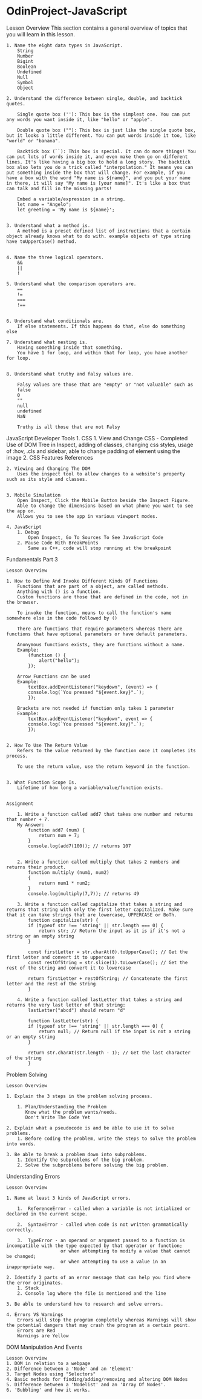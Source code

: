 # OdinProject-JavaScript


Lesson Overview
This section contains a general overview of topics that you will learn in this lesson.

    1. Name the eight data types in JavaScript.
        String
        Number
        Bigint
        Boolean
        Undefined
        Null
        Symbol
        Object

    2. Understand the difference between single, double, and backtick quotes.

        Single quote box (''): This box is the simplest one. You can put any words you want inside it, like "hello" or "apple".

        Double quote box (""): This box is just like the single quote box, but it looks a little different. You can put words inside it too, like "world" or "banana".

        Backtick box (``): This box is special. It can do more things! You can put lots of words inside it, and even make them go on different lines. It's like having a big box to hold a long story. The backtick box also lets you do a trick called "interpolation." It means you can put something inside the box that will change. For example, if you have a box with the word "My name is ${name}", and you put your name in there, it will say "My name is [your name]". It's like a box that can talk and fill in the missing parts!

        Embed a variable/expression in a string.
        let name = "Angelo";
        let greeting = 'My name is ${name}';


    3. Understand what a method is.
        A method is a preset defined list of instructions that a certain object already knows what to do with. example objects of type string have toUpperCase() method.


    4. Name the three logical operators.
        && 
        ||
        !

    5. Understand what the comparison operators are.
        ==
        !=
        ===
        !==


    6. Understand what conditionals are.
        If else statements. If this happens do that, else do something else

    7. Understand what nesting is.
        Having something inside that something.
        You have 1 for loop, and within that for loop, you have another for loop.


    8. Understand what truthy and falsy values are.

        Falsy values are those that are "empty" or "not valuable" such as 
        false
        0
        ""
        null
        undefined
        NaN

        Truthy is all those that are not Falsy



JavaScript Developer Tools 
    1. CSS
        1. View and Change CSS - Completed
            Use of DOM Tree in Inspect, adding of classes, changing css styles, usage of :hov, .cls and sidebar, able to change padding of element using the image 
        2. CSS Features References

    2. Viewing and Changing The DOM
        Uses the inspect tool to allow changes to a website's property such as its style and classes.


    3. Mobile Simulation
        Open Inspect, Click the Mobile Button beside the Inspect Figure. 
        Able to change the dimensions based on what phone you want to see the app on.
        Allows you to see the app in various viewport modes.

    4. JavaScript
        1. Debug
            Open Inspect, Go To Sources To See JavaScript Code
        2. Pause Code With BreakPoints
            Same as C++, code will stop running at the breakpoint

Fundamentals Part 3

    Lesson Overview

    1. How to Define And Invoke Different Kinds Of Functions
        Functions that are part of a object, are called methods.
        Anything with () is a function.
        Custom functions are those that are defined in the code, not in the browser.

        To invoke the function, means to call the function's name somewhere else in the code followed by ()

        There are functions that require parameters whereas there are functions that have optional parameters or have default parameters.

        Anonymous functions exists, they are functions without a name.
        Example:
            (function () {
                alert("hello");
            });

        Arrow Functions can be used 
        Example:
            textBox.addEventListener("keydown", (event) => {
            console.log(`You pressed "${event.key}".`);
            });

        Brackets are not needed if function only takes 1 parameter 
        Example:
            textBox.addEventListener("keydown", event => {
            console.log(`You pressed "${event.key}".`);
            });


    2. How To Use The Return Value
        Refers to the value returned by the function once it completes its process.

        To use the return value, use the return keyword in the function.


    3. What Function Scope Is.
        Lifetime of how long a variable/value/function exists.


    Assignment

        1. Write a function called add7 that takes one number and returns that number + 7.
        My Answer:
            function add7 (num) {
                return num + 7;
            }
            console.log(add7(100)); // returns 107

        
        2. Write a function called multiply that takes 2 numbers and returns their product.
            function multiply (num1, num2)
            {
                return num1 * num2;
            }
            console.log(multiply(7,7)); // returns 49

        3. Write a function called capitalize that takes a string and returns that string with only the first letter capitalized. Make sure that it can take strings that are lowercase, UPPERCASE or BoTh.
            function capitalize(str) {
            if (typeof str !== 'string' || str.length === 0) {
                return str; // Return the input as it is if it's not a string or an empty string
            }
            
            const firstLetter = str.charAt(0).toUpperCase(); // Get the first letter and convert it to uppercase
            const restOfString = str.slice(1).toLowerCase(); // Get the rest of the string and convert it to lowercase
            
            return firstLetter + restOfString; // Concatenate the first letter and the rest of the string
            }

        4. Write a function called lastLetter that takes a string and returns the very last letter of that string: 
            lastLetter("abcd") should return "d"

            function lastLetter(str) {
            if (typeof str !== 'string' || str.length === 0) {
                return null; // Return null if the input is not a string or an empty string
            }
            
            return str.charAt(str.length - 1); // Get the last character of the string
            }

Problem Solving 

    Lesson Overview

    1. Explain the 3 steps in the problem solving process.

        1. Plan/Understanding the Problem
           Know what the problem wants/needs.
           Don't Write The Code Yet

    2. Explain what a pseudocode is and be able to use it to solve problems.
        1. Before coding the problem, write the steps to solve the problem into words.

    3. Be able to break a problem down into subproblems.
        1. Identify the subproblems of the big problem.
        2. Solve the subproblems before solving the big problem.


Understanding Errors

    Lesson Overview

    1. Name at least 3 kinds of JavaScript errors.

        1.  ReferenceError - called when a variable is not intialized or declared in the current scope.

        2.  SyntaxError - called when code is not written grammatically correctly.

        3.  TypeError - an operand or argument passed to a function is incompatible with the type expected by that operator or function;
                        or when attempting to modify a value that cannot be changed;
                        or when attempting to use a value in an inappropriate way.

    2. Identify 2 parts of an error message that can help you find where the error originates.
        1. Stack
        2. Console log where the file is mentioned and the line

    3. Be able to understand how to research and solve errors.

    4. Errors VS Warnings 
        Errors will stop the program completely whereas Warnings will show the potential dangers that may crash the program at a certain point.
        Errors are Red
        Warnings are Yellow



DOM Manipulation And Events

    Lesson Overview
    1. DOM in relation to a webpage
    2. Difference between a 'Node' and an 'Element'
    3. Target Nodes using "Selectors"
    4. Basic methods for finding/adding/removing and altering DOM Nodes
    5. Difference between a 'Nodelist' and an 'Array Of Nodes'.
    6. 'Bubbling' and how it works.
